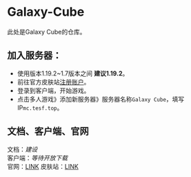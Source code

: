 # Galaxy-Cube
此处是Galaxy Cube的仓库。
## 加入服务器：
- 使用版本1.19.2~1.7版本之间  **建议1.19.2**。
- 前往官方皮肤站[注册账户](https://skin.tesf.top/)。
- 登录到客户端，开始游戏。
- 点击多人游戏》添加新服务器》服务器名称`Galaxy Cube`，填写IP`mc.tesf.top`。
## 文档、客户端、官网
文档：*建设*<br>
客户端：*等待开放下载*<br>
官网：[LINK](https://mc.tesf.top/)
皮肤站：[LINK](https://skin.tesf.top/)
